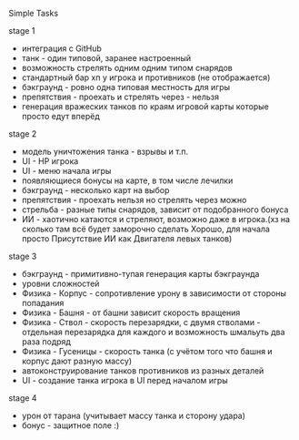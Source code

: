 ﻿Simple Tasks

stage 1
- интеграция с GitHub
- танк - один типовой, заранее настроенный
- возможность стрелять одним одним типом снарядов
- стандартный бар хп у игрока и противников (не отображается)
- бэкграунд - ровно одна типовая местность для игры
- препятствия - проехать и стрелять через - нельзя
- генерация вражеских танков по краям игровой карты которые просто едут вперёд

stage 2
- модель уничтожения танка - взрывы и т.п.
- UI - HP игрока
- UI - меню начала игры
- появляющиеся бонусы на карте, в том числе лечилки
- бэкграунд - несколько карт на выбор
- препятствия - проехать нельзя но стрелять через можно
- стрельба - разные типы снарядов, зависит от подобранного бонуса
- ИИ - хаотично катаются и стреляют, возможно даже в игрока.(хз на сколько там всё будет заморочно сделать Хорошо, для начала просто Присутствие ИИ как Двигателя левых танков)

stage 3
- бэкграунд - примитивно-тупая генерация карты бэкграунда
- уровни сложностей
- Физика - Корпус - сопротивление урону в зависимости от стороны попадания
- Физика - Башня - от башни зависит скорость вращения
- Физика - Ствол - скорость перезарядки, с двумя стволами - отдельная перезарядка для каждого и возможность шмальуть два раза подряд
- Физика - Гусеницы - скорость танка (с учётом того что башня и корпус дают разную массу)
- автоконструирование танков противников из разных деталей
- UI - создание танка игрока в UI перед началом игры

stage 4
- урон от тарана (учитывает массу танка и сторону удара)
- бонус - защитное поле :)